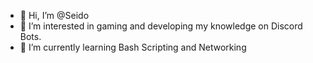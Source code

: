 - 👋 Hi, I’m @Seido
- 👀 I’m interested in gaming and developing my knowledge on Discord Bots.
- 🌱 I’m currently learning Bash Scripting and Networking
